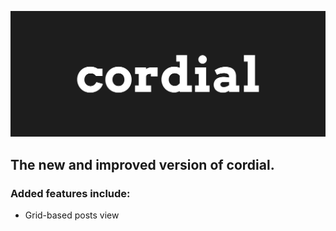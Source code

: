 ![cordial](https://raw.githubusercontent.com/j4cobgarby/Cordial2/master/github-assets/logo-wide.png)

## The new and improved version of cordial.

### Added features include:

 - Grid-based posts view
